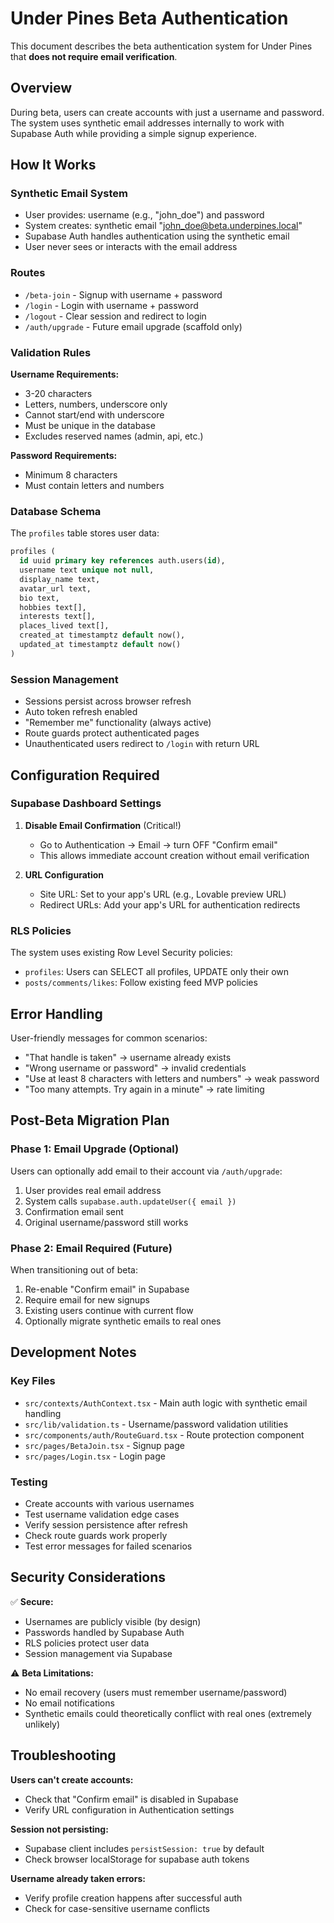 # Under Pines Beta Authentication

This document describes the beta authentication system for Under Pines that **does not require email verification**.

## Overview

During beta, users can create accounts with just a username and password. The system uses synthetic email addresses internally to work with Supabase Auth while providing a simple signup experience.

## How It Works

### Synthetic Email System
- User provides: username (e.g., "john_doe") and password
- System creates: synthetic email "john_doe@beta.underpines.local"
- Supabase Auth handles authentication using the synthetic email
- User never sees or interacts with the email address

### Routes

- `/beta-join` - Signup with username + password
- `/login` - Login with username + password  
- `/logout` - Clear session and redirect to login
- `/auth/upgrade` - Future email upgrade (scaffold only)

### Validation Rules

**Username Requirements:**
- 3-20 characters
- Letters, numbers, underscore only
- Cannot start/end with underscore
- Must be unique in the database
- Excludes reserved names (admin, api, etc.)

**Password Requirements:**
- Minimum 8 characters
- Must contain letters and numbers

### Database Schema

The `profiles` table stores user data:
```sql
profiles (
  id uuid primary key references auth.users(id),
  username text unique not null,
  display_name text,
  avatar_url text,
  bio text,
  hobbies text[],
  interests text[],
  places_lived text[],
  created_at timestamptz default now(),
  updated_at timestamptz default now()
)
```

### Session Management

- Sessions persist across browser refresh
- Auto token refresh enabled
- "Remember me" functionality (always active)
- Route guards protect authenticated pages
- Unauthenticated users redirect to `/login` with return URL

## Configuration Required

### Supabase Dashboard Settings

1. **Disable Email Confirmation** (Critical!)
   - Go to Authentication → Email → turn OFF "Confirm email"
   - This allows immediate account creation without email verification

2. **URL Configuration**
   - Site URL: Set to your app's URL (e.g., Lovable preview URL)
   - Redirect URLs: Add your app's URL for authentication redirects

### RLS Policies

The system uses existing Row Level Security policies:
- `profiles`: Users can SELECT all profiles, UPDATE only their own
- `posts/comments/likes`: Follow existing feed MVP policies

## Error Handling

User-friendly messages for common scenarios:
- "That handle is taken" → username already exists
- "Wrong username or password" → invalid credentials  
- "Use at least 8 characters with letters and numbers" → weak password
- "Too many attempts. Try again in a minute" → rate limiting

## Post-Beta Migration Plan

### Phase 1: Email Upgrade (Optional)
Users can optionally add email to their account via `/auth/upgrade`:
1. User provides real email address
2. System calls `supabase.auth.updateUser({ email })`
3. Confirmation email sent
4. Original username/password still works

### Phase 2: Email Required (Future)
When transitioning out of beta:
1. Re-enable "Confirm email" in Supabase
2. Require email for new signups
3. Existing users continue with current flow
4. Optionally migrate synthetic emails to real ones

## Development Notes

### Key Files
- `src/contexts/AuthContext.tsx` - Main auth logic with synthetic email handling
- `src/lib/validation.ts` - Username/password validation utilities
- `src/components/auth/RouteGuard.tsx` - Route protection component
- `src/pages/BetaJoin.tsx` - Signup page
- `src/pages/Login.tsx` - Login page

### Testing
- Create accounts with various usernames
- Test username validation edge cases
- Verify session persistence after refresh
- Check route guards work properly
- Test error messages for failed scenarios

## Security Considerations

✅ **Secure:**
- Usernames are publicly visible (by design)
- Passwords handled by Supabase Auth
- RLS policies protect user data
- Session management via Supabase

⚠️ **Beta Limitations:**
- No email recovery (users must remember username/password)
- No email notifications
- Synthetic emails could theoretically conflict with real ones (extremely unlikely)

## Troubleshooting

**Users can't create accounts:**
- Check that "Confirm email" is disabled in Supabase
- Verify URL configuration in Authentication settings

**Session not persisting:**
- Supabase client includes `persistSession: true` by default
- Check browser localStorage for supabase auth tokens

**Username already taken errors:**
- Verify profile creation happens after successful auth
- Check for case-sensitive username conflicts